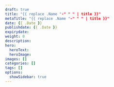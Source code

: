 ```yaml
---
draft: true
title: "{{ replace .Name "-" " " | title }}"
metaTitle: "{{ replace .Name "-" " " | title }}"
date: {{ .Date }}
publishdate: {{ .Date }}
expirydate:
weight: 0
description:
hero:
  heroText:
  heroImage:
images: []
categories: []
tags: []
options:
  showSidebar: true
---
```

